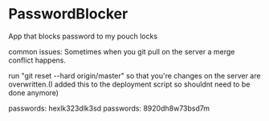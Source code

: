# PasswordBlocker
App that blocks password to my pouch locks

common issues:
Sometimes when you git pull on the server a merge conflict happens.

run "git reset --hard origin/master" so that you're changes on the server are overwritten.(I added this to the deployment script so shouldnt need to be done anymore)

passwords: hexlk323dlk3sd
passwords: 8920dh8w73bsd7m
